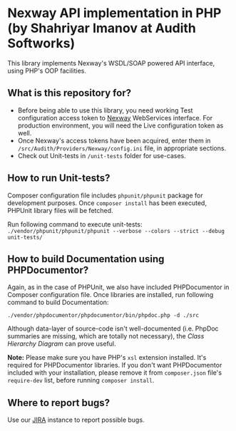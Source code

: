 # Nexway API implementation in PHP (by Shahriyar Imanov at Audith Softworks) #

This library implements Nexway's WSDL/SOAP powered API interface, using PHP's OOP facilities.


## What is this repository for? ##

* Before being able to use this library, you need working Test configuration access token to [Nexway](http://www.nexway.com) WebServices interface. For production environment, you will need the Live configuration token as well.
* Once Nexway's access tokens have been acquired, enter them in ```/src/Audith/Providers/Nexway/config.ini``` file, in appropriate sections.
* Check out Unit-tests in ```/unit-tests``` folder for use-cases.


## How to run Unit-tests? ##

Composer configuration file includes ```phpunit/phpunit``` package for development purposes. Once ```composer install``` has been executed, PHPUnit library files will be fetched.

Run following command to execute unit-tests: ```./vendor/phpunit/phpunit/phpunit --verbose --colors --strict --debug unit-tests/```


## How to build Documentation using PHPDocumentor? ##

Again, as in the case of PHPUnit, we also have included PHPDocumentor in Composer configuration file. Once libraries are installed, run following command to build Documentation:

```./vendor/phpdocumentor/phpdocumentor/bin/phpdoc.php -d ./src```

Although data-layer of source-code isn't well-documented (i.e. PhpDoc summaries are missing, which are totally not necessary), the *Class Hierarchy Diagram* can prove useful.

**Note:** Please make sure you have PHP's ```xsl``` extension installed. It's required for PHPDocumentor libraries. If you don't want PHPDocumentor included with your installation, please remove it from ```composer.json``` file's ```require-dev``` list, before running ```composer install```.


## Where to report bugs? ##

Use our [JIRA](https://audith.atlassian.net/browse/NEXWAY) instance to report possible bugs.